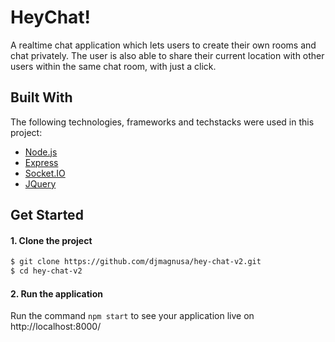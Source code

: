 
# HeyChat!

A realtime chat application which lets users to create their own rooms and chat privately. The user 
is also able to share their current location with other users within the same chat room, with just a click.


## Built With
   The following technologies, frameworks and techstacks were used in this project:
   * [Node.js](https://nodejs.org/en/)
   * [Express](https://expressjs.com/)
   * [Socket.IO](https://socket.io/)
   * [JQuery](https://jquery.com)


## Get Started

#### 1. Clone the project 

```sh
$ git clone https://github.com/djmagnusa/hey-chat-v2.git
$ cd hey-chat-v2
```

#### 2. Run the application
  
 Run the command ```npm start``` to see your application live on http://localhost:8000/

    